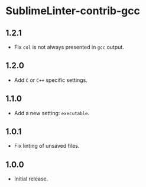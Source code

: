 # SublimeLinter-contrib-gcc


## 1.2.1

- Fix `col` is not always presented in `gcc` output.


## 1.2.0

- Add `C` or `C++` specific settings.


## 1.1.0

- Add a new setting: `executable`.


## 1.0.1

- Fix linting of unsaved files.


## 1.0.0

- Initial release.
